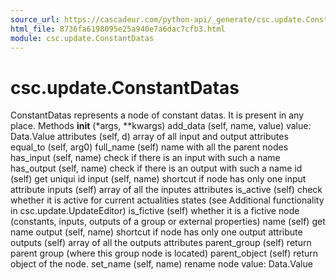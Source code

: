 ```yaml
---
source_url: https://cascadeur.com/python-api/_generate/csc.update.ConstantDatas.html
html_file: 8736fa6198095e25a940e7a6dac7cfb3.html
module: csc.update.ConstantDatas
---
```


# csc.update.ConstantDatas 

ConstantDatas represents a node of constant datas. It is present in any place. Methods __init__ (*args, **kwargs) add_data (self, name, value) value: Data.Value attributes (self, d) array of all input and output attributes equal_to (self, arg0) full_name (self) name with all the parent nodes has_input (self, name) check if there is an input with such a name has_output (self, name) check if there is an output with such a name id (self) get uniqui id input (self, name) shortcut if node has only one input attribute inputs (self) array of all the inputes attributes is_active (self) check whether it is active for current actualities states (see Additional functionality in csc.update.UpdateEditor) is_fictive (self) whether it is a fictive node (constants, inputs, outputs of a group or external properties) name (self) get name output (self, name) shortcut if node has only one output attribute outputs (self) array of all the outputs attributes parent_group (self) return parent group (where this group node is located) parent_object (self) return object of the node. set_name (self, name) rename node value: Data.Value